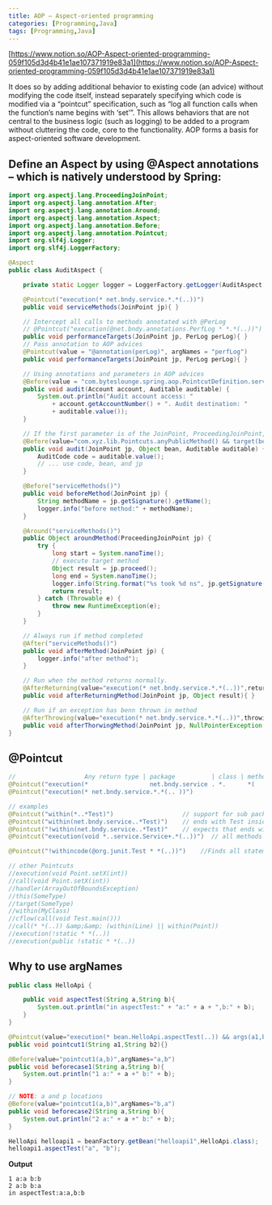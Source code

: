 ```yaml
---
title: AOP – Aspect-oriented programming
categories: [Programming,Java]
tags: [Programming,Java]
---
```


[https://www.notion.so/AOP-Aspect-oriented-programming-059f105d3d4b41e1ae107371919e83a1](https://www.notion.so/AOP-Aspect-oriented-programming-059f105d3d4b41e1ae107371919e83a1)


It does so by adding additional behavior to existing code (an advice) without modifying the code itself, instead separately specifying which code is modified via a “pointcut” specification,
such as “log all function calls when the function’s name begins with ‘set’”. This allows behaviors that are not central to the business logic (such as logging) to be added to a program without cluttering the code,
core to the functionality. AOP forms a basis for aspect-oriented software development.


## Define an Aspect by using @Aspect annotations – which is natively understood by Spring:


```java
import org.aspectj.lang.ProceedingJoinPoint;
import org.aspectj.lang.annotation.After;
import org.aspectj.lang.annotation.Around;
import org.aspectj.lang.annotation.Aspect;
import org.aspectj.lang.annotation.Before;
import org.aspectj.lang.annotation.Pointcut;
import org.slf4j.Logger;
import org.slf4j.LoggerFactory;

@Aspect
public class AuditAspect {

    private static Logger logger = LoggerFactory.getLogger(AuditAspect.class);

    @Pointcut("execution(* net.bndy.service.*.*(..))")
    public void serviceMethods(JoinPoint jp){ }

    // Intercept all calls to methods annotated with @PerLog
    // @Pointcut("execution(@net.bndy.annotations.PerfLog * *.*(..))")
    public void performanceTargets(JoinPoint jp, PerLog perLog){ }
    // Pass annotation to AOP advices
    @Pointcut(value = "@annotation(perLog)", argNames = "perfLog")
    public void performanceTargets(JoinPoint jp, PerLog perLog){ }

    // Using annotations and parameters in AOP advices
    @Before(value = "com.byteslounge.spring.aop.PointcutDefinition.serviceLayer() && args(account,..) && @annotation(auditable)")
    public void audit(Account account, Auditable auditable) {
        System.out.println("Audit account access: "
            + account.getAccountNumber() + ". Audit destination: "
            + auditable.value());
    }

    // If the first parameter is of the JoinPoint, ProceedingJoinPoint, or JoinPoint.StaticPart type, you may leave out the name of the parameter from the value of the "argNames" attribute. For example, if you modify the preceding advice to receive the join point object, the "argNames" attribute need not include it:
    @Before(value="com.xyz.lib.Pointcuts.anyPublicMethod() && target(bean) && @annotation(auditable)", argNames="bean,auditable")
    public void audit(JoinPoint jp, Object bean, Auditable auditable) {
        AuditCode code = auditable.value();
        // ... use code, bean, and jp
    }

    @Before("serviceMethods()")
    public void beforeMethod(JoinPoint jp) {
        String methodName = jp.getSignature().getName();
        logger.info("before method:" + methodName);
    }

    @Around("serviceMethods()")
    public Object aroundMethod(ProceedingJoinPoint jp) {
        try {
            long start = System.nanoTime();
            // execute target method
            Object result = jp.proceed();
            long end = System.nanoTime();
            logger.info(String.format("%s took %d ns", jp.getSignature(), (end - start)));
            return result;
        } catch (Throwable e) {
            throw new RuntimeException(e);
        }
    }

    // Always run if method completed
    @After("serviceMethods()")
    public void afterMethod(JoinPoint jp) {
        logger.info("after method");
    }

    // Run when the method returns normally.
    @AfterReturning(value="execution(* net.bndy.service.*.*(..))",returning="result")
    public void afterReturningMethod(JoinPoint jp, Object result){ }

    // Run if an exception has benn thrown in method
    @AfterThrowing(value="execution(* net.bndy.service.*.*(..))",throwing="e")
    public void afterThorwingMethod(JoinPoint jp, NullPointerException e){ }
}
```


## @Pointcut


```java
//                   Any return type | package          | class | method | any type and number of arguments
@Pointcut("execution(*                 net.bndy.service . *.      *(       ..                                  ))")
@Pointcut("execution(* net.bndy.service.*.*(.. ))")

// examples
@Pointcut("within(*..*Test)")                   // support for sub packages is provided with ".."
@Pointcut("within(net.bndy.service..*Test)")    // ends with Test inside the "net.bndy.service" package
@Pointcut("!within(net.bndy.service..*Test)"    // expects that ends with Test inside the "net.bndy.service" package
@Pointcut("execution(void *..service.Service+.*(..))")  // all methods in the Service class or a subtype of it

@Pointcut("!withincode(@org.junit.Test * *(..))")    //Finds all statements that’s not inside a method marked with @Test

// other Pointcuts
//execution(void Point.setX(int))
//call(void Point.setX(int))
//handler(ArrayOutOfBoundsException)
//this(SomeType)
//target(SomeType)
//within(MyClass)
//cflow(call(void Test.main()))
//call(* *(..)) &amp;&amp; (within(Line) || within(Point))
//execution(!static * *(..))
//execution(public !static * *(..))

```


## Why to use argNames


```java
public class HelloApi {

    public void aspectTest(String a,String b){
        System.out.println("in aspectTest:" + "a:" + a + ",b:" + b);
    }
}
```


```java
@Pointcut(value="execution(* bean.HelloApi.aspectTest(..)) && args(a1,b2)",argNames="a1,b2")
public void pointcut1(String a1,String b2){}

@Before(value="pointcut1(a,b)",argNames="a,b")
public void beforecase1(String a,String b){
    System.out.println("1 a:" + a +" b:" + b);
}

// NOTE: a and p locations
@Before(value="pointcut1(a,b)",argNames="b,a")
public void beforecase2(String a,String b){
    System.out.println("2 a:" + a +" b:" + b);
}
```


```java
HelloApi helloapi1 = beanFactory.getBean("helloapi1",HelloApi.class);
helloapi1.aspectTest("a", "b");
```


**Output**


```shell
1 a:a b:b
2 a:b b:a
in aspectTest:a:a,b:b
```

